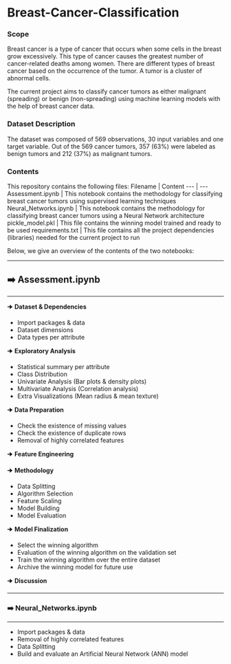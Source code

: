 # Breast-Cancer-Classification

### Scope
Breast cancer is a type of cancer that occurs when some cells in the breast grow excessively. This type of cancer causes the greatest number of cancer-related deaths among women. There are different types of breast cancer based on the occurrence of the tumor. A tumor is a cluster of abnormal cells. 

The current project aims to classify cancer tumors as either malignant (spreading) or benign (non-spreading) using machine learning models with the help of breast cancer data.

### Dataset Description
The dataset was composed of 569 observations, 30 input variables and one target variable. Out of the 569 cancer tumors, 357 (63%) were labeled as benign tumors and 212 (37%) as malignant tumors.

### Contents
This repository contains the following files:
Filename | Content
--- | ---
Assessment.ipynb | This notebook contains the methodology for classifying breast cancer tumors using supervised learning techniques
Neural_Networks.ipynb | This notebook contains the methodology for classifying breast cancer tumors using a Neural Network architecture
pickle_model.pkl | This file contains the winning model trained and ready to be used
requirements.txt | This file contains all the project dependencies (libraries) needed for the current project to run

Below, we give an overview of the contents of the two notebooks:


---
## :arrow_right: Assessment.ipynb
---

🠊 **Dataset & Dependencies**
 * Import packages & data
 * Dataset dimensions
 * Data types per attribute

🠊 **Exploratory Analysis**
 * Statistical summary per attribute
 * Class Distribution
 * Univariate Analysis (Bar plots & density plots)
 * Multivariate Analysis (Correlation analysis)
 * Extra Visualizations (Mean radius & mean texture)

🠊 **Data Preparation**
 * Check the existence of missing values
 * Check the existence of duplicate rows
 * Removal of highly correlated features

🠊 **Feature Engineering**

🠊 **Methodology**
 * Data Splitting
 * Algorithm Selection
 * Feature Scaling
 * Model Building
 * Model Evaluation

🠊 **Model Finalization**
 * Select the winning algorithm
 * Evaluation of the winning algorithm on the validation set
 * Train the winning algorithm over the entire dataset
 * Archive the winning model for future use

🠊 **Discussion**

---
### :arrow_right: Neural_Networks.ipynb
---
  * Import packages & data
  * Removal of highly correlated features
  * Data Splitting
  * Build and evaluate an Artificial Neural Network (ANN) model
